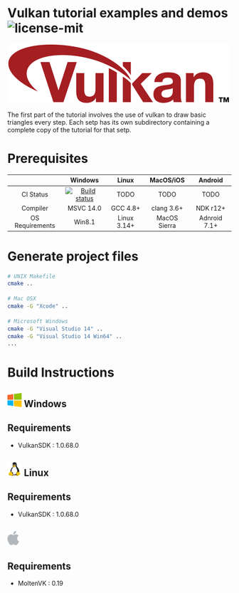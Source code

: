 Vulkan tutorial examples and demos <img src="https://img.shields.io/badge/license-MIT-blue.svg" title="license-mit" />
===============
![vulkan_logo](Docs/assets/vulkanlogo.png)

The first part of the tutorial involves the use of vulkan to draw basic triangles every step. Each setp has its own subdirectory containing a complete copy of the tutorial for that setp.

# Prerequisites
| | Windows | Linux | MacOS/iOS | Android |
|:---:|:---:|:---:|:---:|:---:|
|CI Status|[![Build status](https://ci.appveyor.com/api/projects/status/994t283721pa8fo8/branch/master?svg=true)](https://ci.appveyor.com/project/heitaoflower/vulkan-tutorial/branch/master)|TODO |TODO| TODO |
|Compiler| MSVC 14.0 | GCC 4.8+ | clang 3.6+ | NDK r12+ |
|OS Requirements| Win8.1 | Linux 3.14+ | MacOS Sierra | Adnroid 7.1+ |

# Generate project files

```bash
# UNIX Makefile
cmake ..

# Mac OSX
cmake -G "Xcode" ..

# Microsoft Windows
cmake -G "Visual Studio 14" ..
cmake -G "Visual Studio 14 Win64" ..
...
```

# Build Instructions
## <img src="Docs/assets/windowslogo.png" alt="" height="32px"> Windows

## Requirements
* VulkanSDK : 1.0.68.0

## <img src="Docs/assets/linuxlogo.jpg" alt="" height="32px"> Linux

## Requirements
* VulkanSDK : 1.0.68.0

## <img src="Docs/assets/maclogo.png" alt="" height="32px"> 

## Requirements
* MoltenVK : 0.19
